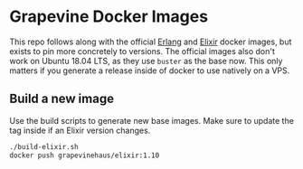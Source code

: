 # Grapevine Docker Images

This repo follows along with the official [Erlang](https://hub.docker.com/_/erlang) and [Elixir](https://hub.docker.com/_/elixir) docker images, but exists to pin more concretely to versions. The official images also don't work on Ubuntu 18.04 LTS, as they use `buster` as the base now. This only matters if you generate a release inside of docker to use natively on a VPS.

## Build a new image

Use the build scripts to generate new base images. Make sure to update the tag inside if an Elixir version changes.

```bash
./build-elixir.sh
docker push grapevinehaus/elixir:1.10
```
